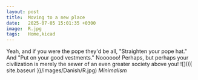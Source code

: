 ```yaml
---
layout: post
title:  Moving to a new place
date:   2025-07-05 15:01:35 +0300
image:  R.jpg
tags:   Home,kicad
---
```

Yeah, and if you were the pope they'd be all, "Straighten your pope hat." And "Put on your good vestments." Noooooo! Perhaps, but perhaps your civilization is merely the sewer of an even greater society above you!
![]({{ site.baseurl }}/images/Danish/R.jpg)
*Minimalism*

